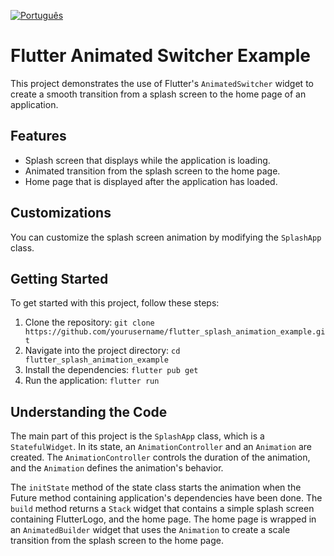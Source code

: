 [![Português](https://img.shields.io/badge/Language-Português-brightgreen.svg)](./README.pt.md)

# Flutter Animated Switcher Example

This project demonstrates the use of Flutter's `AnimatedSwitcher` widget to create a smooth transition from a splash screen to the home page of an application.

## Features

- Splash screen that displays while the application is loading.
- Animated transition from the splash screen to the home page.
- Home page that is displayed after the application has loaded.

## Customizations

You can customize the splash screen animation by modifying the `SplashApp` class.

## Getting Started

To get started with this project, follow these steps:

1. Clone the repository: `git clone https://github.com/yourusername/flutter_splash_animation_example.git`
2. Navigate into the project directory: `cd flutter_splash_animation_example`
3. Install the dependencies: `flutter pub get`
4. Run the application: `flutter run`

## Understanding the Code

The main part of this project is the `SplashApp` class, which is a `StatefulWidget`. In its state, an `AnimationController` and an `Animation` are created. The `AnimationController` controls the duration of the animation, and the `Animation` defines the animation's behavior.

The `initState` method of the state class starts the animation when the Future method containing application's dependencies have been done. The `build` method returns a `Stack` widget that contains a simple splash screen containing FlutterLogo, and the home page. The home page is wrapped in an `AnimatedBuilder` widget that uses the `Animation` to create a scale transition from the splash screen to the home page.
